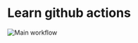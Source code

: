 # Learn github actions

![Main workflow](https://github.com/pocka15/hexlet/actions/workflows/main-workflow.yml/badge.svg)
